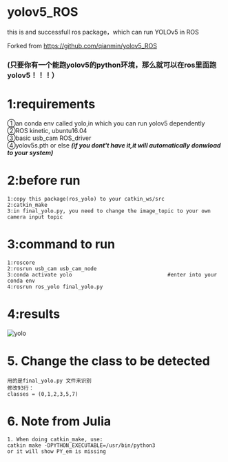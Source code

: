 # yolov5_ROS
this is and successfull ros package，which can run YOLOv5 in ROS 

Forked from https://github.com/qianmin/yolov5_ROS
### (只要你有一个能跑yolov5的python环境，那么就可以在ros里面跑yolov5！！！）

# 1:requirements
①an conda env called yolo,in which you can run yolov5 dependently  
②ROS kinetic, ubuntu16.04  
③basic usb_cam ROS_driver  
④yolov5s.pth or else ***(if you dont't have it,it will automatically donwload to your system)***

# 2:before run
```
1:copy this package(ros_yolo) to your catkin_ws/src  
2:catkin_make  
3:in final_yolo.py, you need to change the image_topic to your own camera input topic  
```

# 3:command to run
```
1:roscore
2:rosrun usb_cam usb_cam_node  
3:conda activate yolo                               #enter into your conda env
4:rosrun ros_yolo final_yolo.py  
```
# 4:results
![yolo](./readme/yolo.png)

# 5. Change the class to be detected
```
用的是final_yolo.py 文件来识别
修改93行：
classes = (0,1,2,3,5,7)
```

# 6. Note from Julia
```
1. When doing catkin_make, use:
catkin make -DPYTHON_EXECUTABLE=/usr/bin/python3
or it will show PY_em is missing
```


